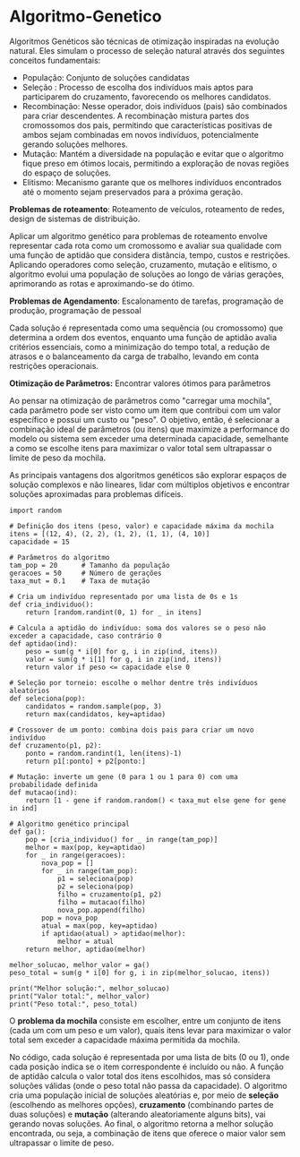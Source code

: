 # Algoritmo-Genetico

Algoritmos Genéticos  são técnicas de otimização inspiradas na evolução natural. Eles simulam o processo de seleção natural através dos seguintes conceitos fundamentais:

- População: Conjunto de soluções candidatas
- Seleção : Processo de escolha dos indivíduos mais aptos para participarem do cruzamento, favorecendo os melhores candidatos.
- Recombinação: Nesse operador, dois indivíduos (pais) são combinados para criar descendentes. A recombinação mistura partes dos cromossomos dos pais, permitindo que características positivas de ambos sejam combinadas em novos indivíduos, potencialmente gerando soluções melhores.
- Mutação: Mantém a diversidade na população e evitar que o algoritmo fique preso em ótimos locais, permitindo a exploração de novas regiões do espaço de soluções.
- Elitismo: Mecanismo garante que os melhores indivíduos encontrados até o momento sejam preservados para a próxima geração.

**Problemas de roteamento**: Roteamento de veículos, roteamento de redes, design de sistemas de distribuição.

Aplicar um algoritmo genético para problemas de roteamento envolve representar cada rota como um cromossomo e avaliar sua qualidade com uma função de aptidão que considera distância, tempo, custos e restrições. Aplicando operadores como seleção, cruzamento, mutação e elitismo, o algoritmo evolui uma população de soluções ao longo de várias gerações, aprimorando as rotas e aproximando-se do ótimo.

**Problemas de Agendamento**: Escalonamento de tarefas, programação de produção, programação de pessoal

Cada solução é representada como uma sequência (ou cromossomo) que determina a ordem dos eventos, enquanto uma função de aptidão avalia critérios essenciais, como a minimização do tempo total, a redução de atrasos e o balanceamento da carga de trabalho, levando em conta restrições operacionais.

**Otimização de Parâmetros:** Encontrar valores ótimos para parâmetros

Ao pensar na otimização de parâmetros como "carregar uma mochila", cada parâmetro pode ser visto como um item que contribui com um valor específico e possui um custo ou "peso". O objetivo, então, é selecionar a combinação ideal de parâmetros (ou itens) que maximize a performance do modelo ou sistema sem exceder uma determinada capacidade, semelhante a como se escolhe itens para maximizar o valor total sem ultrapassar o limite de peso da mochila. 

As principais vantagens dos algoritmos genéticos são explorar espaços de solução complexos e não lineares, lidar com múltiplos objetivos e encontrar soluções aproximadas para problemas difíceis.

```
import random

# Definição dos itens (peso, valor) e capacidade máxima da mochila
itens = [(12, 4), (2, 2), (1, 2), (1, 1), (4, 10)]
capacidade = 15

# Parâmetros do algoritmo
tam_pop = 20      # Tamanho da população
geracoes = 50     # Número de gerações
taxa_mut = 0.1    # Taxa de mutação

# Cria um indivíduo representado por uma lista de 0s e 1s
def cria_individuo():
    return [random.randint(0, 1) for _ in itens]

# Calcula a aptidão do indivíduo: soma dos valores se o peso não exceder a capacidade, caso contrário 0
def aptidao(ind):
    peso = sum(g * i[0] for g, i in zip(ind, itens))
    valor = sum(g * i[1] for g, i in zip(ind, itens))
    return valor if peso <= capacidade else 0

# Seleção por torneio: escolhe o melhor dentre três indivíduos aleatórios
def seleciona(pop):
    candidatos = random.sample(pop, 3)
    return max(candidatos, key=aptidao)

# Crossover de um ponto: combina dois pais para criar um novo indivíduo
def cruzamento(p1, p2):
    ponto = random.randint(1, len(itens)-1)
    return p1[:ponto] + p2[ponto:]

# Mutação: inverte um gene (0 para 1 ou 1 para 0) com uma probabilidade definida
def mutacao(ind):
    return [1 - gene if random.random() < taxa_mut else gene for gene in ind]

# Algoritmo genético principal
def ga():
    pop = [cria_individuo() for _ in range(tam_pop)]
    melhor = max(pop, key=aptidao)
    for _ in range(geracoes):
        nova_pop = []
        for _ in range(tam_pop):
            p1 = seleciona(pop)
            p2 = seleciona(pop)
            filho = cruzamento(p1, p2)
            filho = mutacao(filho)
            nova_pop.append(filho)
        pop = nova_pop
        atual = max(pop, key=aptidao)
        if aptidao(atual) > aptidao(melhor):
            melhor = atual
    return melhor, aptidao(melhor)

melhor_solucao, melhor_valor = ga()
peso_total = sum(g * i[0] for g, i in zip(melhor_solucao, itens))

print("Melhor solução:", melhor_solucao)
print("Valor total:", melhor_valor)
print("Peso total:", peso_total)
```

O **problema da mochila** consiste em escolher, entre um conjunto de itens (cada um com um peso e um valor), quais itens levar para maximizar o valor total sem exceder a capacidade máxima permitida da mochila.

No código, cada solução é representada por uma lista de bits (0 ou 1), onde cada posição indica se o item correspondente é incluído ou não. A função de aptidão calcula o valor total dos itens escolhidos, mas só considera soluções válidas (onde o peso total não passa da capacidade). O algoritmo cria uma população inicial de soluções aleatórias e, por meio de **seleção** (escolhendo as melhores opções), **cruzamento** (combinando partes de duas soluções) e **mutação** (alterando aleatoriamente alguns bits), vai gerando novas soluções. Ao final, o algoritmo retorna a melhor solução encontrada, ou seja, a combinação de itens que oferece o maior valor sem ultrapassar o limite de peso.
